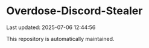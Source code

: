 # Overdose-Discord-Stealer

Last updated: 2025-07-06 12:44:56

This repository is automatically maintained.
